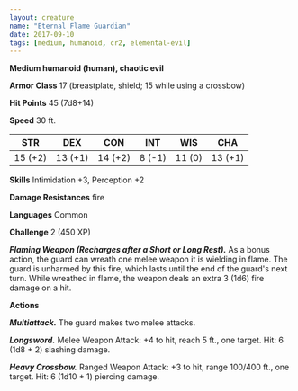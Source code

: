 ```yaml
---
layout: creature
name: "Eternal Flame Guardian"
date: 2017-09-10
tags: [medium, humanoid, cr2, elemental-evil]
---
```


**Medium humanoid (human), chaotic evil**

**Armor Class** 17 (breastplate, shield; 15 while using a crossbow)

**Hit Points** 45 (7d8+14)

**Speed** 30 ft.

|   STR   |   DEX   |   CON   |   INT   |   WIS   |   CHA   |
|:-----:|:-----:|:-----:|:-----:|:-----:|:-----:|
| 15 (+2) | 13 (+1) | 14 (+2) | 8 (-1) | 11 (0) | 13 (+1) |

**Skills** Intimidation +3, Perception +2

**Damage Resistances** fire

**Languages** Common

**Challenge** 2 (450 XP)

***Flaming Weapon (Recharges after a Short or Long Rest).*** As a bonus action, the guard can wreath one melee weapon it is wielding in flame. The guard is unharmed by this fire, which lasts until the end of the guard's next turn. While wreathed in flame, the weapon deals an extra 3 (1d6) fire damage on a hit.

**Actions**

***Multiattack.*** The guard makes two melee attacks.

***Longsword.*** Melee Weapon Attack: +4 to hit, reach 5 ft., one target. Hit: 6 (1d8 + 2) slashing damage.

***Heavy Crossbow.*** Ranged Weapon Attack: +3 to hit, range 100/400 ft., one target. Hit: 6 (1d10 + 1) piercing damage.

